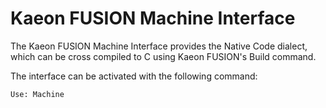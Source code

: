 # Kaeon FUSION Machine Interface

The Kaeon FUSION Machine Interface provides the Native Code dialect,
which can be cross compiled to C using Kaeon FUSION's Build command.

The interface can be activated with the following command:

    Use: Machine